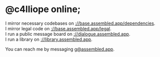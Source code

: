 # @c4lliope online;

I mirror necessary codebases on [://base.assembled.app/dependencies][dependencies].  
I mirror legal code on [://base.assembled.app/legal][legal].  
I run a public message board on [://dialogue.assembled.app][dialogue].  
I run a library on [://library.assembled.app][library].

[dependencies]: https://base.assembled.app/dependencies
[legal]: https://base.assembled.app/legal
[dialogue]: https://dialogue.assembled.app
[library]: https://library.assembled.app

You can reach me by messaging [g@assembled.app](mailto:g@assembled.app).
